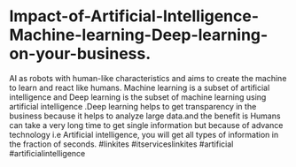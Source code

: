 # Impact-of-Artificial-Intelligence-Machine-learning-Deep-learning-on-your-business.
AI as robots with human-like characteristics and aims to create the machine to learn and react like humans. Machine learning is a subset of  artificial intelligence and Deep learning is the subset of machine learning using artificial intelligence .Deep learning helps to get transparency in the business because it helps to analyze large data.and the benefit is Humans can take a very long time to get single information but because of advance technology i.e Artificial intelligence, you will get all types of information in the fraction of seconds. #linkites #itserviceslinkites #artificial #artificialintelligence
